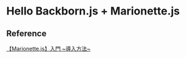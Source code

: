 # Hello Backborn.js + Marionette.js

## Reference
[【Marionette.js】入門 ~導入方法~](http://shibe97.tumblr.com/post/87359389122/marionettejs%E5%85%A5%E9%96%80-%E5%B0%8E%E5%85%A5%E6%96%B9%E6%B3%95)
